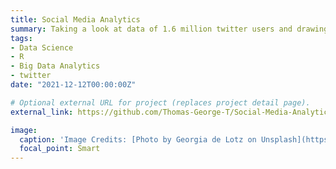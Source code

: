 ```yaml
---
title: Social Media Analytics
summary: Taking a look at data of 1.6 million twitter users and drawing useful insights while exploring interesting patterns. The techniques used include text mining, sentimental analysis, probability, time series analysis and Hierarchical clustering on text/words using R
tags:
- Data Science
- R
- Big Data Analytics
- twitter
date: "2021-12-12T00:00:00Z"

# Optional external URL for project (replaces project detail page).
external_link: https://github.com/Thomas-George-T/Social-Media-Analytics-in-R

image:
  caption: 'Image Credits: [Photo by Georgia de Lotz on Unsplash](https://unsplash.com/photos/Ebb8fe-NZtM?utm_source=unsplash&utm_medium=referral&utm_content=creditShareLink")'
  focal_point: Smart
---
```

  